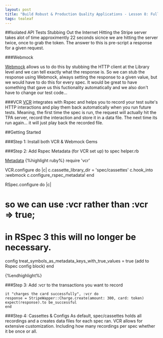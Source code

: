 ```yaml
---
layout: post
title: "Build Robust & Production Quality Applications - Lesson 8: Fully Integrated API Tests"
tags: tealeaf
---
```

##Isolated API Tests Stubbing Out the Internet
Hitting the Stripe server takes alot of time approximently 22 seconds sicnce we are hitting the server twice, once to grab the token. The answer to this is pre-script a response for a given request.

###Webmock

[Webmock](https://github.com/bblimke/webmock) allows us to do this by stubbing the HTTP client at the Library level and we can tell exactly what the response is. So we can stub the response using Webmock, always setting the response to a given value, but we would have to do this for every spec. It would be great to have something that gave us this fuctionality automatically and we also don't have to change our test code...

###VCR
[VCR](http://www.relishapp.com/vcr/vcr/v/2-9-3/docs) integrates with Rspec and helps you to record your test suite's HTTP interactions and play them back automatically when you run future tests. Meaning, the first time the spec is run, the request will actually hit the TPA server, record the interaction and store it in a data file. The next time its run again... it will just play back the recorded file.

##Getting  Started

###Step 1: Install both VCR & Webmock Gems

###Step 2: Add Rspec Metadata (for VCR set up) to spec helper.rb

[Metadata](http://www.relishapp.com/vcr/vcr/v/2-9-3/docs/test-frameworks/usage-with-rspec-metadata)
{%highlight ruby%}
require 'vcr'

VCR.configure do |c|
  c.cassette_library_dir = 'spec/cassettes'
  c.hook_into :webmock
  c.configure_rspec_metadata!
end

RSpec.configure do |c|
  # so we can use :vcr rather than :vcr => true;
  # in RSpec 3 this will no longer be necessary.
  config treat_symbols_as_metadata_keys_with_true_values = true (add to Rspec config block)
end

{%endhighlight%}

###Step 3: Add :vcr to the transactions you want to record

    it "charges the card successfully", :vcr do
    response = StripeWapper::Charge.create(amount: 300, card: token)
    expect(response).to be_successful
    end

###Step 4: Cassettes & Configs
As default, spec/cassettes holds all recordings and a creates data files for each spec ran. VCR allows for extensive customization. Including how many recordings per spec whether it be once or all.


